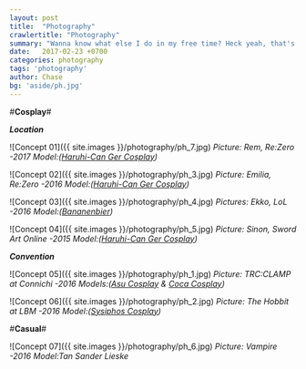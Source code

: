 ```yaml
---
layout: post
title:  "Photography"
crawlertitle: "Photography"
summary: "Wanna know what else I do in my free time? Heck yeah, that's right, Photography! Besides trying to get the best spots at conventions, I also love to travel around and search for nice locations. I mostly shoot cosplayers, but sometimes also some casuals."
date:   2017-02-23 +0700
categories: photography
tags: 'photography'
author: Chase
bg: 'aside/ph.jpg'
---
```


#**Cosplay**#

_**Location**_

![Concept 01]({{ site.images }}/photography/ph_7.jpg)
*Picture: Rem, Re:Zero -2017 Model:([Haruhi-Can Ger Cosplay](https://www.facebook.com/haruhican/))* 

![Concept 02]({{ site.images }}/photography/ph_3.jpg)
*Picture: Emilia, Re:Zero -2016 Model:([Haruhi-Can Ger Cosplay](https://www.facebook.com/haruhican/))* 

![Concept 03]({{ site.images }}/photography/ph_4.jpg)
*Pictures: Ekko, LoL -2016 Model:([Bananenbier](https://www.facebook.com/Bananenbier/?fref=ts))* 

![Concept 04]({{ site.images }}/photography/ph_5.jpg)
*Picture: Sinon, Sword Art Online -2015 Model:([Haruhi-Can Ger Cosplay](https://www.facebook.com/haruhican/))* 

_**Convention**_

![Concept 05]({{ site.images }}/photography/ph_1.jpg)
*Picture: TRC:CLAMP at Connichi -2016 Models:([Asu Cosplay](https://www.facebook.com/Asus-Cosplays-1407436276190831/?ref=ts&fref=ts) & [Coca Cosplay](https://www.facebook.com/cocacosplay))*

![Concept 06]({{ site.images }}/photography/ph_2.jpg)
*Picture: The Hobbit at LBM -2016 Model:([Sysiphos Cosplay](https://www.facebook.com/SisyphosCosplay/?fref=ts))*

#**Casual**#

![Concept 07]({{ site.images }}/photography/ph_6.jpg)
*Picture: Vampire -2016 Model:Tan Sander Lieske* 



